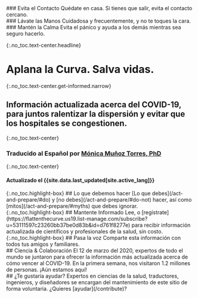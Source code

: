 <div markdown="1" class="row col-3 do-these">
<div markdown="1">
### Evita el Contacto
Quédate en casa. Si tienes que salir, evita el contacto cercano.
</div>
<div markdown="1">
### Lávate las Manos
Cuidadosa y frecuentemente, y no te toques la cara.
</div>
<div markdown="1">
### Mantén la Calma
Evita el pánico y ayuda a los demás mientras sea seguro hacerlo.
</div>
</div>

{:.no_toc.text-center.headline}
# Aplana la Curva. Salva vidas.

{:.no_toc.text-center.get-informed.narrow}
## Información actualizada acerca del COVID-19, para juntos ralentizar la dispersión y evitar que los hospitales se congestionen.

{:.no_toc.text-center}
### Traducido al Español por [Mónica Muñoz Torres, PhD](https://www.linkedin.com/in/monimunozto/)

{:.no_toc.text-center}
#### Actualizado el {{site.data.last_updated[site.active_lang]}}

<div class="row col-3 ctas push-up-2">

<div markdown="1" class="mission">
{:.no_toc.highlight-box}
## Lo que debemos hacer
[Lo que debes](/act-and-prepare/#do) y [no debes](/act-and-prepare/#do-not) hacer, así como [mitos](/act-and-prepare/#myths) que debes ignorar.
</div>
<div markdown="1" class="mission">
{:.no_toc.highlight-box}
## Mantente Informado
Lee, o [regístrate](https://flattenthecurve.us19.list-manage.com/subscribe?u=53111597c23260bb37be0d83b&id=d761f8277e) para recibir información actualizada de científicos y profesionales de la salud, sin costo.
</div>
<div markdown="1" class="mission">
{:.no_toc.highlight-box}
## Pasa la voz
Comparte esta información con todos tus amigos y familiares.
</div>
</div>

<div class="row col-2 push-up-1">
<div markdown="1">
## Ciencia & Colaboración
El 12 de marzo del 2020, expertos de todo el mundo se juntaron para ofrecer la información más actualizada acerca de cómo vencer al COVID-19. En la primera semana, nos visitaron 1.2 millones de personas. ¡Aún estamos aquí!
</div>
<div markdown="1">
## ¿Te gustaría ayudar?
Expertos en ciencias de la salud, traductores, ingenieros, y diseñadores se encargan del mantenimiento de este sitio de forma voluntaria. ¿Quieres [ayudar](/contribute)?
</div>

</div>
